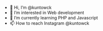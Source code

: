 - 👋 Hi, I’m @kuntowck
- 👀 I’m interested in Web development
- 🌱 I’m currently learning PHP and Javascript
- 📫 How to reach Instagram @kuntowck

<!---
kuntowck/kuntowck is a ✨ special ✨ repository because its `README.md` (this file) appears on your GitHub profile.
You can click the Preview link to take a look at your changes.
--->
